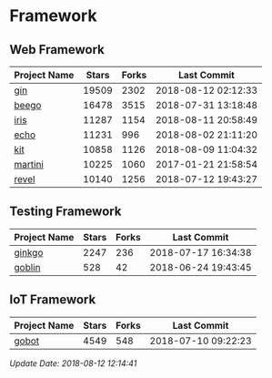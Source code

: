 # Framework

## Web Framework

| Project Name | Stars | Forks | Last Commit |
| ------------ | ----- | ----- | ----------- |
| [gin](https://github.com/gin-gonic/gin) | 19509 | 2302 | 2018-08-12 02:12:33 |
| [beego](https://github.com/astaxie/beego) | 16478 | 3515 | 2018-07-31 13:18:48 |
| [iris](https://github.com/kataras/iris) | 11287 | 1154 | 2018-08-11 20:58:49 |
| [echo](https://github.com/labstack/echo) | 11231 | 996 | 2018-08-02 21:11:20 |
| [kit](https://github.com/go-kit/kit) | 10858 | 1126 | 2018-08-09 11:04:32 |
| [martini](https://github.com/go-martini/martini) | 10225 | 1060 | 2017-01-21 21:58:54 |
| [revel](https://github.com/revel/revel) | 10140 | 1256 | 2018-07-12 19:43:27 |

## Testing Framework

| Project Name | Stars | Forks | Last Commit |
| ------------ | ----- | ----- | ----------- |
| [ginkgo](https://github.com/onsi/ginkgo) | 2247 | 236 | 2018-07-17 16:34:38 |
| [goblin](https://github.com/franela/goblin) | 528 | 42 | 2018-06-24 19:43:45 |

## IoT Framework

| Project Name | Stars | Forks | Last Commit |
| ------------ | ----- | ----- | ----------- |
| [gobot](https://github.com/hybridgroup/gobot) | 4549 | 548 | 2018-07-10 09:22:23 |

*Update Date: 2018-08-12 12:14:41*